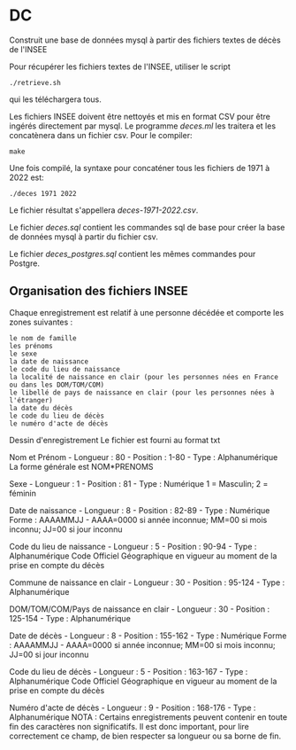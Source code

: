 # DC
Construit une base de données mysql à partir des fichiers textes de décès de l'INSEE

Pour récupérer les fichiers textes de l'INSEE, utiliser le script
    
    ./retrieve.sh
qui les téléchargera tous.

Les fichiers INSEE doivent être nettoyés et mis en format CSV pour être ingérés directement par mysql.
Le programme *deces.ml* les traitera et les concatènera dans un fichier csv. 
Pour le compiler:

    make
Une fois compilé, la syntaxe pour concaténer tous les fichiers de 1971 à 2022 est:

    ./deces 1971 2022
Le fichier résultat s'appellera *deces-1971-2022.csv*.

Le fichier *deces.sql* contient les commandes sql de base pour créer la base de données mysql à partir du fichier csv.

Le fichier *deces_postgres.sql* contient les mêmes commandes pour Postgre.

<h2>Organisation des fichiers INSEE</h2>

Chaque enregistrement est relatif à une personne décédée et comporte les zones suivantes :

    le nom de famille
    les prénoms
    le sexe
    la date de naissance
    le code du lieu de naissance
    la localité de naissance en clair (pour les personnes nées en France ou dans les DOM/TOM/COM)
    le libellé de pays de naissance en clair (pour les personnes nées à l'étranger)
    la date du décès
    le code du lieu de décès
    le numéro d'acte de décès 

Dessin d'enregistrement
Le fichier est fourni au format txt

Nom et Prénom - Longueur : 80 - Position : 1-80 - Type : Alphanumérique
La forme générale est NOM*PRENOMS

Sexe - Longueur : 1 - Position : 81 - Type : Numérique
1 = Masculin; 2 = féminin

Date de naissance - Longueur : 8 - Position : 82-89 - Type : Numérique
Forme : AAAAMMJJ - AAAA=0000 si année inconnue; MM=00 si mois inconnu; JJ=00 si jour inconnu

Code du lieu de naissance - Longueur : 5 - Position : 90-94 - Type : Alphanumérique
Code Officiel Géographique en vigueur au moment de la prise en compte du décès

Commune de naissance en clair - Longueur : 30 - Position : 95-124 - Type : Alphanumérique

DOM/TOM/COM/Pays de naissance en clair - Longueur : 30 - Position : 125-154 - Type : Alphanumérique

Date de décès - Longueur : 8 - Position : 155-162 - Type : Numérique
Forme : AAAAMMJJ - AAAA=0000 si année inconnue; MM=00 si mois inconnu; JJ=00 si jour inconnu

Code du lieu de décès - Longueur : 5 - Position : 163-167 - Type : Alphanumérique
Code Officiel Géographique en vigueur au moment de la prise en compte du décès

Numéro d'acte de décès - Longueur : 9 - Position : 168-176 - Type : Alphanumérique
NOTA : Certains enregistrements peuvent contenir en toute fin des caractères non significatifs. Il est donc important, pour lire correctement ce champ, de bien respecter sa longueur ou sa borne de fin.
